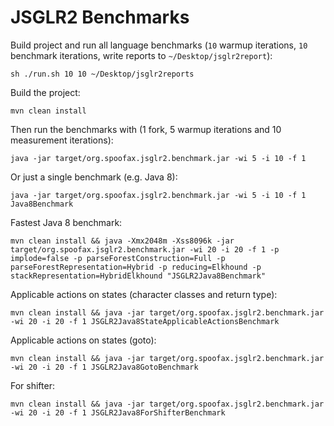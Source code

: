 # JSGLR2 Benchmarks

Build project and run all language benchmarks (`10` warmup iterations, `10` benchmark iterations, write reports to `~/Desktop/jsglr2report`):

```
sh ./run.sh 10 10 ~/Desktop/jsglr2reports
```

Build the project:

```
mvn clean install
```

Then run the benchmarks with (1 fork, 5 warmup iterations and 10 measurement iterations):

```
java -jar target/org.spoofax.jsglr2.benchmark.jar -wi 5 -i 10 -f 1
```

Or just a single benchmark (e.g. Java 8):

```
java -jar target/org.spoofax.jsglr2.benchmark.jar -wi 5 -i 10 -f 1 Java8Benchmark
```

Fastest Java 8 benchmark:

```
mvn clean install && java -Xmx2048m -Xss8096k -jar target/org.spoofax.jsglr2.benchmark.jar -wi 20 -i 20 -f 1 -p implode=false -p parseForestConstruction=Full -p parseForestRepresentation=Hybrid -p reducing=Elkhound -p stackRepresentation=HybridElkhound "JSGLR2Java8Benchmark"
```

Applicable actions on states (character classes and return type):

```
mvn clean install && java -jar target/org.spoofax.jsglr2.benchmark.jar -wi 20 -i 20 -f 1 JSGLR2Java8StateApplicableActionsBenchmark
```

Applicable actions on states (goto):

```
mvn clean install && java -jar target/org.spoofax.jsglr2.benchmark.jar -wi 20 -i 20 -f 1 JSGLR2Java8GotoBenchmark
```

For shifter:

```
mvn clean install && java -jar target/org.spoofax.jsglr2.benchmark.jar -wi 20 -i 20 -f 1 JSGLR2Java8ForShifterBenchmark
```